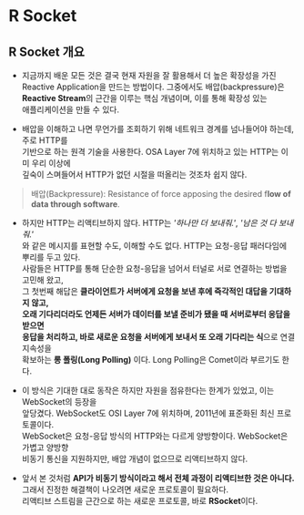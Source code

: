 # R Socket

## R Socket 개요

- 지금까지 배운 모든 것은 결국 현재 자원을 잘 활용해서 더 높은 확장성을 가진  
  Reactive Application을 만드는 방법이다. 그중에서도 배압(backpressure)은  
  **Reactive Stream**의 근간을 이루는 핵심 개념이며, 이를 통해 확장성 있는  
  애플리케이션을 만들 수 있다.

- 배압을 이해하고 나면 무언가를 조회하기 위해 네트워크 경계를 넘나들어야 하는데, 주로 HTTP를  
  기반으로 하는 원격 기술을 사용한다. OSA Layer 7에 위치하고 있는 HTTP는 이미 우리 이상에  
  깊숙이 스며들어서 HTTP가 없던 시절을 떠올리는 것조차 쉽지 않다.

> 배압(Backpressure): Resistance of force apposing the desired f**low of data through software**.

- 하지만 HTTP는 리액티브하지 않다. HTTP는 _'하나만 더 보내줘.'_, _'남은 것 다 보내줘.'_  
  와 같은 메시지를 표현할 수도, 이해할 수도 없다. HTTP는 요청-응답 패러다임에 뿌리를 두고 있다.  
  사람들은 HTTP를 통해 단순한 요청-응답을 넘어서 터널로 서로 연결하는 방법을 고민해 왔고,  
  그 첫번째 해답은 **클라이언트가 서버에게 요청을 보낸 후에 즉각적인 대답을 기대하지 않고,**  
  **오래 기다리더라도 언제든 서버가 데이터를 보낼 준비가 됐을 때 서버로부터 응답을 받으면**  
  **응답을 처리하고, 바로 새로운 요청을 서버에게 보내서 또 오래 기다리는 식**으로 연결 지속성을  
  확보하는 **롱 폴링(Long Polling)** 이다. Long Polling은 Comet이라 부르기도 한다.

- 이 방식은 기대한 대로 동작은 하지만 자원을 점유한다는 한계가 있었고, 이는 WebSocket의 등장을  
  앞당겼다. WebSocket도 OSI Layer 7에 위치하며, 2011년에 표준화된 최신 프로토콜이다.  
  WebSocket은 요청-응답 방식의 HTTP와는 다르게 양방향이다. WebSocket은 가볍고 양방향  
  비동기 통신을 지원하지만, 배압 개념이 없으므로 리액티브하지 않다.

- 앞서 본 것처럼 **API가 비동기 방식이라고 해서 전체 과정이 리액티브한 것은 아니다.**  
  그래서 진정한 해결책이 나오려면 새로운 프로토콜이 필요하다.  
  리액티브 스트림을 근간으로 하는 새로운 프로토콜, 바로 **RSocket**이다.
